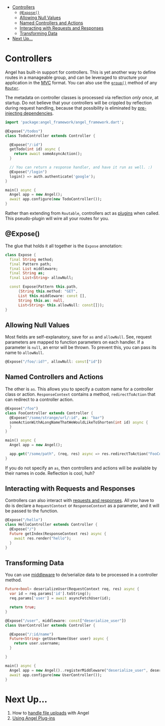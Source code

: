 * [Controllers](#controllers)
  * [`@Expose()`](#expose)
  * [Allowing Null Values](#allowing-null-values)
  * [Named Controllers and Actions](#named-controllers-and-actions)
  * [Interacting with Requests and Responses](#interacting-with-requests-and-responses)
  * [Transforming Data](#transforming-data)
* [Next Up...](#next-up)

# Controllers
Angel has built-in support for controllers. This is yet another way to define routes in a manageable group, and can be leveraged to structure your application in the [MVC](https://en.wikipedia.org/wiki/Model%E2%80%93view%E2%80%93controller) format. You can also use the [`group()`](https://github.com/angel-dart/angel/wiki/Basic-Routing#route-groups) method of any [`Router`](https://www.dartdocs.org/documentation/angel_common/latest/angel_common/Router-class.html).

The metadata on controller classes is processed via reflection *only once*, at startup. Do not believe that your controllers will be crippled by reflection during request handling, because that possibility is eliminated by [pre-injecting dependencies](https://github.com/angel-dart/angel/wiki/Dependency-Injection).

```dart
import 'package:angel_framework/angel_framework.dart';

@Expose("/todos")
class TodoController extends Controller {

  @Expose("/:id")
  getTodo(int id) async {
    return await someAsyncAction();
  }

  // You can return a response handler, and have it run as well. :)
  @Expose("/login")
  login() => auth.authenticate('google');
}

main() async {
  Angel app = new Angel();
  await app.configure(new TodoController());
}
```

Rather than extending from `Routable`, controllers act as [plugins](https://github.com/angel-dart/angel/wiki/Using-Plug-ins) when called. This pseudo-plugin will wire all your routes for you.

## @Expose()
The glue that holds it all together is the `Expose` annotation:

```dart
class Expose {
  final String method;
  final Pattern path;
  final List middleware;
  final String as;
  final List<String> allowNull;

  const Expose(Pattern this.path,
      {String this.method: "GET",
      List this.middleware: const [],
      String this.as: null,
      List<String> this.allowNull: const[]});
}
```

## Allowing Null Values
Most fields are self-explanatory, save for `as` and `allowNull`. See, request parameters are mapped to function parameters on each handler. If a parameter is `null`, an error will be thrown. To prevent this, you can pass its name to `allowNull`.

```dart
@Expose("/foo/:id?", allowNull: const["id"])
```

## Named Controllers and Actions
The other is `as`. This allows you to specify a custom name for a controller class or action. `ResponseContext` contains a method, `redirectToAction` that can redirect to a controller action.

```dart
@Expose("/foo")
class FooController extends Controller {
  @Expose("/some/strange/url/:id", as: "bar")
  someActionWithALongNameThatWeWouldLikeToShorten(int id) async {
  }
}

main() async {
  Angel app = new Angel();

  app.get("/some/path", (req, res) async => res.redirectToAction("FooController@bar", {"id": 1337}));
}
```

If you do not specify an `as`, then controllers and actions will be available by their names in code. Reflection is cool, huh?

## Interacting with Requests and Responses
Controllers can also interact with [requests and responses](https://github.com/angel-dart/angel/wiki/Requests-&-Responses). All you have to do is declare a `RequestContext` or `ResponseContext` as a parameter, and it will be passed to the function.

```dart
@Expose("/hello")
class HelloController extends Controller {
  @Expose("/")
  Future getIndex(ResponseContext res) async {
    await res.render("hello");
  }
}
```

## Transforming Data
You can use [middleware](https://github.com/angel-dart/angel/wiki/Middleware) to de/serialize data to be processed in a controller method.

```dart
Future<bool> deserializeUser(RequestContext req, res) async {
  var id = req.params['id'].toString();
  req.params['user'] = await asyncFetchUser(id);

  return true;
}

@Expose("/user", middleware: const["deserialize_user"])
class UserController extends Controller {

  @Expose("/:id/name")
  Future<String> getUserName(User user) async {
    return user.username;
  }

}

main() async {
  Angel app = new Angel()..registerMiddleware("deserialize_user", deserializeUser);
  await app.configure(new UserController());
}
```

# Next Up...
1. How to [handle file uploads](https://medium.com/@thosakwe/building-a-simple-file-upload-app-with-angel-64938d4ddc61) with Angel
2. [Using Angel Plug-ins](https://github.com/angel-dart/angel/wiki/Using-Plug-ins)